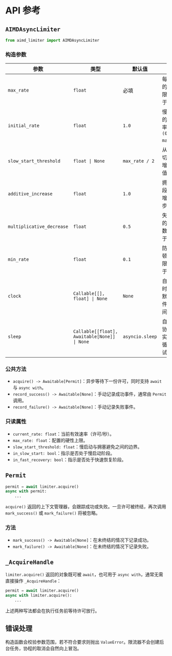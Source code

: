 # API 参考

## `AIMDAsyncLimiter`

```python
from aimd_limiter import AIMDAsyncLimiter
```

### 构造参数

| 参数 | 类型 | 默认值 | 说明 |
|------|------|--------|------|
| `max_rate` | `float` | 必填 | 每秒可发放的许可上限，必须大于 0。 |
| `initial_rate` | `float` | `1.0` | 慢启动阶段的初始速率，限定在 `(0, max_rate]`。 |
| `slow_start_threshold` | `float \| None` | `max_rate / 2` | 从指数增长切换到加性增长的阈值。 |
| `additive_increase` | `float` | `1.0` | 拥塞避免阶段在成功后增加的线性步长。 |
| `multiplicative_decrease` | `float` | `0.5` | 失败时应用的退避系数，必须位于 `(0, 1)`。 |
| `min_rate` | `float` | `0.1` | 防止完全停顿的速率下限，必须大于 0。 |
| `clock` | `Callable[[], float] \| None` | `None` | 自定义单调时间函数，默认使用事件循环时间。 |
| `sleep` | `Callable[[float], Awaitable[None]] \| None` | `asyncio.sleep` | 自定义等待协程，用于实现跨事件循环或测试。 |

### 公共方法

- `acquire() -> Awaitable[Permit]`：异步等待下一份许可，同时支持 `await` 与 `async with`。
- `record_success() -> Awaitable[None]`：手动记录成功事件，通常由 `Permit` 调用。
- `record_failure() -> Awaitable[None]`：手动记录失败事件。

### 只读属性

- `current_rate: float`：当前有效速率（许可/秒）。
- `max_rate: float`：配置的硬性上限。
- `slow_start_threshold: float`：慢启动与拥塞避免之间的边界。
- `in_slow_start: bool`：指示是否处于慢启动阶段。
- `in_fast_recovery: bool`：指示是否处于快速恢复阶段。

## `Permit`

```python
permit = await limiter.acquire()
async with permit:
    ...
```

`acquire()` 返回的上下文管理器，会跟踪成功或失败。一旦许可被终结，再次调用 `mark_success()` 或 `mark_failure()` 将被忽略。

### 方法

- `mark_success() -> Awaitable[None]`：在未终结的情况下记录成功。
- `mark_failure() -> Awaitable[None]`：在未终结的情况下记录失败。

## `_AcquireHandle`

`limiter.acquire()` 返回的对象既可被 `await`，也可用于 `async with`，通常无需直接操作 `_AcquireHandle`：

```python
permit = await limiter.acquire()
async with limiter.acquire():
    ...
```

上述两种写法都会在执行任务前等待许可放行。

## 错误处理

构造函数会校验参数范围，若不符合要求则抛出 `ValueError`。限流器不会创建后台任务，协程的取消会自然向上冒泡。
